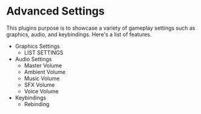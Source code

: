 # Advanced Settings

This plugins purpose is to showcase a variety of gameplay settings such as graphics, audio, and keybindings. Here's a list of features.

- Graphics Settings
    - LIST SETTINGS
- Audio Settings
    - Master Volume
    - Ambient Volume
    - Music Volume
    - SFX Volume
    - Voice Volume
- Keybindings
    - Rebinding